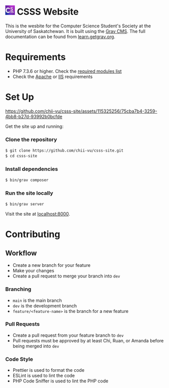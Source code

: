 # <img src="./CSSS_GIF.gif" alt="CSSS Website" width="30" /> CSSS Website

This is the wesbite for the Computer Science Student's Society at the University of Saskatchewan. It is built using the [Grav CMS](https://getgrav.org/). The full documentation can be found from [learn.getgrav.org](https://learn.getgrav.org).

# Requirements

- PHP 7.3.6 or higher. Check the [required modules list](https://learn.getgrav.org/basics/requirements#php-requirements)
- Check the [Apache](https://learn.getgrav.org/basics/requirements#apache-requirements) or [IIS](https://learn.getgrav.org/basics/requirements#iis-requirements) requirements

# Set Up

https://github.com/chii-vu/csss-site/assets/115325256/75cba7b4-3259-4bb8-b27d-93992b0bcfde


Get the site up and running:

### Clone the repository
   
```bash 
$ git clone https://github.com/chii-vu/csss-site.git
$ cd csss-site
```

### Install dependencies
   
```bash
$ bin/grav composer
```

### Run the site locally

```bash
$ bin/grav server
```

Visit the site at [localhost:8000](http://localhost:8000).

# Contributing

## Workflow

- Create a new branch for your feature
- Make your changes
- Create a pull request to merge your branch into `dev`

### Branching

- `main` is the main branch
- `dev` is the development branch
- `feature/<feature-name>` is the branch for a new feature

### Pull Requests

- Create a pull request from your feature branch to `dev`
- Pull requests must be approved by at least Chi, Ruan, or Amanda before being merged into `dev`

### Code Style

- Prettier is used to format the code
- ESLint is used to lint the code
- PHP Code Sniffer is used to lint the PHP code
